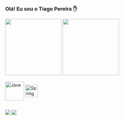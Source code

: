 
### Olá! Eu sou o Tiago Pereira ✋

<div>
    <img height="180em" src="https://github-readme-stats.vercel.app/api?username=tiagopereiradasilva&show_icons=true&theme=dark"/>
    <img height="180em" src="https://github-readme-stats.vercel.app/api/top-langs/?username=tiagopereiradasilva&layout=compact&theme=dark"/>
</div>
<div style="display : inline_block"><br>
    <img alt="Java" align = "center"height="60" with="70" src="https://cdn.jsdelivr.net/gh/devicons/devicon/icons/java/java-original-wordmark.svg" />
    <img alt="Spring" align = "center"height="40" with="50" src="https://cdn.jsdelivr.net/gh/devicons/devicon/icons/spring/spring-original.svg" />
    <!-- img alt="Php" align = "center" height="60" with="70" src="https://cdn.jsdelivr.net/gh/devicons/devicon/icons/php/php-plain.svg" />
    <img alt="Vue.js" align = "center"height="40" with="50" src="https://cdn.jsdelivr.net/gh/devicons/devicon/icons/vuejs/vuejs-original.svg" />
    <img alt="HTML5" align = "center"height="40" with="50" src="https://cdn.jsdelivr.net/gh/devicons/devicon/icons/html5/html5-original.svg" />
    <img alt="CSS3" align = "center"height="40" with="50" src="https://cdn.jsdelivr.net/gh/devicons/devicon/icons/css3/css3-original.svg" />
    <img alt="Javascript" align = "center"height="40" with="50" src="https://cdn.jsdelivr.net/gh/devicons/devicon/icons/javascript/javascript-original.svg" / -->
</div>

## 

<div>
  <a href="https://www.linkedin.com/in/tiago-pereira-034068226/" target="_blank"><img src="https://img.shields.io/badge/LinkedIn-0077B5?style=for-the-badge&logo=linkedin&logoColor=white" target="_blank"></a>
    <a href="mailto:tiagopereiracx@gmail.com"><img src="https://img.shields.io/badge/Gmail-D14836?style=for-the-badge&logo=gmail&logoColor=white" target="_blank"></a>
</div>



